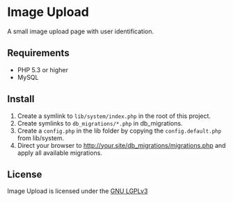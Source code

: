 Image Upload
============

A small image upload page with user identification.

Requirements
------------

- PHP 5.3 or higher
- MySQL

Install
-------

1. Create a symlink to `lib/system/index.php` in the root of this project.
2. Create symlinks to `db_migrations/*.php` in db_migrations.
3. Create a `config.php` in the lib folder by copying the `config.default.php` from lib/system.
4. Direct your browser to http://your.site/db_migrations/migrations.php and apply all available migrations.

## License

Image Upload is licensed under the [GNU LGPLv3](https://www.gnu.org/licenses/lgpl.html)
